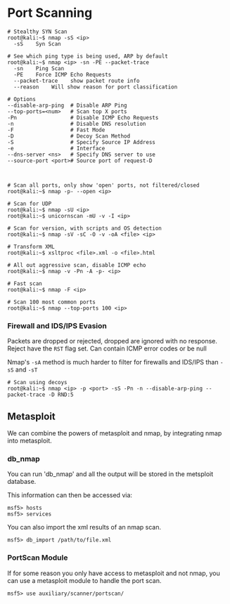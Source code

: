 # Port Scanning

```text
# Stealthy SYN Scan
root@kali:~$ nmap -sS <ip>
  -sS    Syn Scan

# See which ping type is being used, ARP by default
root@kali:~$ nmap <ip> -sn -PE --packet-trace
  -sn    Ping Scan
  -PE    Force ICMP Echo Requests
  --packet-trace    show packet route info
  --reason    Will show reason for port classification
  
# Options
--disable-arp-ping  # Disable ARP Ping
--top-ports=<num>   # Scan top X ports
-Pn                 # Disable ICMP Echo Requests
-n                  # Disable DNS resolution
-F                  # Fast Mode
-D                  # Decoy Scan Method
-S                  # Specify Source IP Address
-e                  # Interface
--dns-server <ns>   # Specify DNS server to use
--source-port <port># Source port of request-D



# Scan all ports, only show 'open' ports, not filtered/closed
root@kali:~$ nmap -p- --open <ip>

# Scan for UDP
root@kali:~$ nmap -sU <ip>
root@kali:~$ unicornscan -mU -v -I <ip>

# Scan for version, with scripts and OS detection
root@kali:~$ nmap -sV -sC -O -v -oA <file> <ip>

# Transform XML
root@kali:~$ xsltproc <file>.xml -o <file>.html

# All out aggressive scan, disable ICMP echo
root@kali:~$ nmap -v -Pn -A -p- <ip>

# Fast scan
root@kali:~$ nmap -F <ip>

# Scan 100 most common ports
root@kali:~$ nmap --top-ports 100 <ip>
```

### Firewall and IDS/IPS Evasion

Packets are dropped or rejected, dropped are ignored with no response. Reject have the `RST` flag set. Can contain ICMP error codes or be null

Nmap's `-sA` method is much harder to filter for firewalls and IDS/IPS than `-sS` and `-sT`

```text
# Scan using decoys
root@kali:~$ nmap <ip> -p <port> -sS -Pn -n --disable-arp-ping --packet-trace -D RND:5
```

## Metasploit

We can combine the powers of metasploit and nmap, by integrating nmap into metasploit.

### db\_nmap

You can run 'db\_nmap' and all the output will be stored in the metsploit database.  

This information can then be accessed via:

```text
msf5> hosts
msf5> services
```

You can also import the xml results of an nmap scan.

```text
msf5> db_import /path/to/file.xml
```

### PortScan Module

If for some reason you only have access to metasploit and not nmap, you can use a metasploit module to handle the port scan.

```text
msf5> use auxiliary/scanner/portscan/
```

